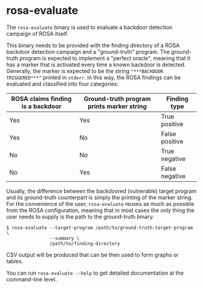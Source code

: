 # rosa-evaluate
The `rosa-evaluate` binary is used to evaluate a backdoor detection campaign of ROSA itself.

This binary needs to be provided with the finding directory of a ROSA backdoor detection campaign
and a "ground-truth" program. The ground-truth program is expected to implement a "perfect oracle",
meaning that it has a marker that is activated every time a known backdoor is detected. Generally,
the marker is expected to be the string `"***BACKDOOR TRIGGERED***"` printed in `stderr`. In this
way, the ROSA findings can be evaluated and classified into four categories:

| ROSA claims finding is a backdoor | Ground-truth program prints marker string | Finding type   |
| --------------------------------- | ----------------------------------------- | -------------- |
| Yes                               | Yes                                       | True positive  |
| Yes                               | No                                        | False positive |
| No                                | No                                        | True negative  |
| No                                | Yes                                       | False negative |

Usually, the difference between the backdoored (vulnerable) target program and its ground-truth
counterpart is simply the printing of the marker string. For the convenience of the user,
`rosa-evaluate` reuses as much as possible from the ROSA configuration, meaning that in most cases
the only thing the user needs to supply is the path to the ground-truth binary:
```console
$ rosa-evaluate --target-program /path/to/ground-truth-target-program \
                --summary \
                /path/to/finding-directory
```
CSV output will be produced that can be then used to form graphs or tables.

You can run `rosa-evaluate --help` to get detailed documentation at the command-line level.
